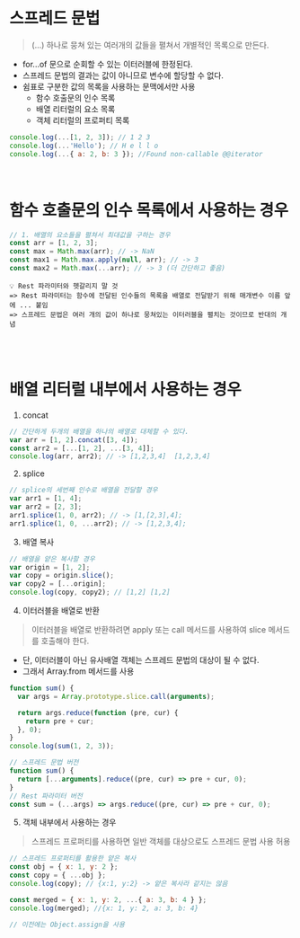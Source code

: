 # 스프레드 문법

> (...) 하나로 뭉쳐 있는 여러개의 값들을 펼쳐서 개별적인 목록으로 만든다.

- for...of 문으로 순회할 수 있는 이터러블에 한정된다.
- 스프레드 문법의 결과는 값이 아니므로 변수에 할당할 수 없다.
- 쉼표로 구분한 값의 목록을 사용하는 문맥에서만 사용
  - 함수 호출문의 인수 목록
  - 배열 리터럴의 요소 목록
  - 객체 리터럴의 프로퍼티 목록

```jsx
console.log(...[1, 2, 3]); // 1 2 3
console.log(...'Hello'); // H e l l o
console.log(...{ a: 2, b: 3 }); //Found non-callable @@iterator
```

<br>

# 함수 호출문의 인수 목록에서 사용하는 경우

```jsx
// 1. 배열의 요소들을 펼쳐서 최대값을 구하는 경우
const arr = [1, 2, 3];
const max = Math.max(arr); // -> NaN
const max1 = Math.max.apply(null, arr); // -> 3
const max2 = Math.max(...arr); // -> 3 (더 간단하고 좋음)
```

```
💡 Rest 파라미터와 헷갈리지 말 것
=> Rest 파라미터는 함수에 전달된 인수들의 목록을 배열로 전달받기 위해 매개변수 이름 앞에 ... 붙임
=> 스프레드 문법은 여러 개의 값이 하나로 뭉쳐있는 이터러블을 펼치는 것이므로 반대의 개념
```

<br>
<br>

# 배열 리터럴 내부에서 사용하는 경우

1. concat

```jsx
// 간단하게 두개의 배열을 하나의 배열로 대체할 수 있다.
var arr = [1, 2].concat([3, 4]);
const arr2 = [...[1, 2], ...[3, 4]];
console.log(arr, arr2); // -> [1,2,3,4]  [1,2,3,4]
```

2. splice

```jsx
// splice의 세번째 인수로 배열을 전달할 경우
var arr1 = [1, 4];
var arr2 = [2, 3];
arr1.splice(1, 0, arr2); // -> [1,[2,3],4];
arr1.splice(1, 0, ...arr2); // -> [1,2,3,4];
```

3. 배열 복사

```jsx
// 배열을 얕은 복사할 경우
var origin = [1, 2];
var copy = origin.slice();
var copy2 = [...origin];
console.log(copy, copy2); // [1,2] [1,2]
```

4. 이터러블을 배열로 반환

> 이터러블을 배열로 반환하려면 apply 또는 call 메서드를 사용하여 slice 메서드를 호출해야 한다.

- 단, 이터러블이 아닌 유사배열 객체는 스프레드 문법의 대상이 될 수 없다.
- 그래서 Array.from 메서드를 사용

```jsx
function sum() {
  var args = Array.prototype.slice.call(arguments);

  return args.reduce(function (pre, cur) {
    return pre + cur;
  }, 0);
}
console.log(sum(1, 2, 3));

// 스프레드 문법 버전
function sum() {
  return [...arguments].reduce((pre, cur) => pre + cur, 0);
}
// Rest 파라미터 버전
const sum = (...args) => args.reduce((pre, cur) => pre + cur, 0);
```

5. 객체 내부에서 사용하는 경우

> 스프레드 프로퍼티를 사용하면 일반 객체를 대상으로도 스프레드 문법 사용 허용

```jsx
// 스프레드 프로퍼티를 활용한 얕은 복사
const obj = { x: 1, y: 2 };
const copy = { ...obj };
console.log(copy); // {x:1, y:2} -> 얕은 복사라 같지는 않음

const merged = { x: 1, y: 2, ...{ a: 3, b: 4 } };
console.log(merged); //{x: 1, y: 2, a: 3, b: 4}

// 이전에는 Object.assign을 사용
```
